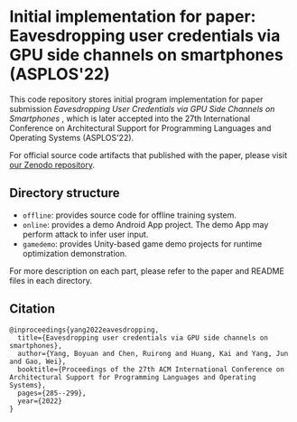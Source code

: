 # Initial implementation for paper: Eavesdropping user credentials via GPU side channels on smartphones (ASPLOS'22)

This code repository stores initial program implementation for paper submission _Eavesdropping User Credentials via GPU Side Channels on Smartphones_ ,
which is later accepted into the 27th International Conference on Architectural Support for Programming Languages and Operating Systems (ASPLOS'22).

For official source code artifacts that published with the paper, please visit [our Zenodo repository](https://doi.org/10.5281/zenodo.5733423).

## Directory structure

* `offline`: provides source code for offline training system.
* `online`:  provides a demo Android App project. The demo App may perform attack to infer user input.
* `gamedemo`: provides Unity-based game demo projects for runtime optimization demonstration.

For more description on each part, please refer to the paper and README files in each directory.

## Citation

```
@inproceedings{yang2022eavesdropping,
  title={Eavesdropping user credentials via GPU side channels on smartphones},
  author={Yang, Boyuan and Chen, Ruirong and Huang, Kai and Yang, Jun and Gao, Wei},
  booktitle={Proceedings of the 27th ACM International Conference on Architectural Support for Programming Languages and Operating Systems},
  pages={285--299},
  year={2022}
}
```
